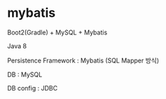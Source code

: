 # mybatis
Boot2(Gradle) + MySQL + Mybatis

Java 8

Persistence Framework : Mybatis (SQL Mapper 방식)

DB : MySQL

DB config : JDBC

